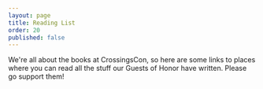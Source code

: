 ```yaml
---
layout: page
title: Reading List
order: 20
published: false
---
```


We're all about the books at CrossingsCon, so here are some links to places where you can read all the stuff our Guests of Honor have written. Please go support them!
